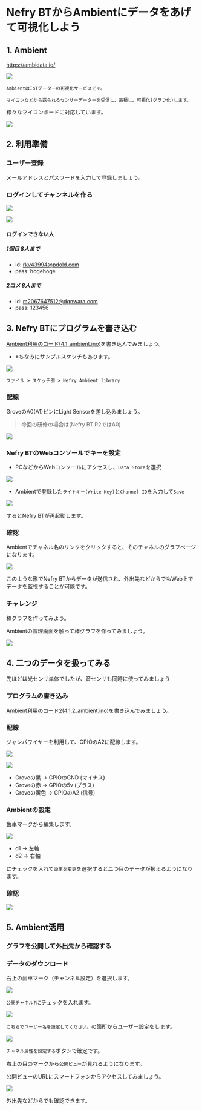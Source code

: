 # Nefry BTからAmbientにデータをあげて可視化しよう

## 1. Ambient

https://ambidata.io/

![](https://i.gyazo.com/0627e9980becca68b8d74c018f14eac0.png)

```
AmbientはIoTデーターの可視化サービスです。

マイコンなどから送られるセンサーデーターを受信し、蓄積し、可視化(グラフ化)します。
```

様々なマイコンボードに対応しています。

![](https://ambidata.io/wp/wp-content/uploads/2016/08/chart2.jpg)

## 2. 利用準備

### ユーザー登録

メールアドレスとパスワードを入力して登録しましょう。

### ログインしてチャンネルを作る

![](https://i.gyazo.com/d88631e273d2ebb8312d0a313077dbc4.png)

![](https://i.gyazo.com/ec26b7309bf4d0472f863f3740f6703e.png)

#### ログインできない人

##### 1個目 8人まで

* id: rkv43994@pdold.com
* pass: hogehoge

##### 2コメ 8人まで

* id: m2067647512@dqnwara.com
* pass: 123456

## 3. Nefry BTにプログラムを書き込む

[Ambient利用のコード(4.1_ambient.ino)](4.1.1_ambient/4.1.1_ambient.ino)を書き込んでみましょう。

- ※ちなみにサンプルスケッチもあります。

![](https://i.gyazo.com/cd415ad4c3c07e988788b94556c1c27d.png)

`ファイル > スケッチ例 > Nefry Ambient library`

### 配線

GroveのA0(A1)ピンにLight Sensorを差し込みましょう。

> 今回の研修の場合は(Nefry BT R2ではA0)

![](https://i.gyazo.com/c67a34a72d8b01b1f3b6b2797c08737d.jpg)

### Nefry BTのWebコンソールでキーを設定

* PCなどからWebコンソールにアクセスし、`Data Store`を選択

![](https://i.gyazo.com/d7499928a193e688742d58dbf4cec1b3.png)


* Ambientで登録した`ライトキー(Write Key)`と`Channel ID`を入力して`Save`

![](https://i.gyazo.com/2f063d19b534feb4089b7c4027e81a5d.png)

するとNefry BTが再起動します。

### 確認

Ambientでチャネル名のリンクをクリックすると、そのチャネルのグラフページになります。

![](https://i.gyazo.com/4bde98b6cdf3ebebe2f9ed9580f35461.gif)

このような形でNefry BTからデータが送信され、外出先などからでもWeb上でデータを監視することが可能です。

### チャレンジ

棒グラフを作ってみよう。

Ambientの管理画面を触って棒グラフを作ってみましょう。

![](https://i.gyazo.com/931c8cd5567c7c619467119a7b178d48.gif)

## 4. 二つのデータを扱ってみる

先ほどは光センサ単体でしたが、音センサも同時に使ってみましょう

### プログラムの書き込み

[Ambient利用のコード2(4.1.2_ambient.ino)](4.1.2_ambient/4.1.2_ambient.ino)を書き込んでみましょう。

### 配線

ジャンパワイヤーを利用して、GPIOのA2に配線します。

![](https://i.gyazo.com/73c91fc0a29021943a5107fe679010a2.png)

![](https://i.gyazo.com/9d5f79c6545ef77e5500b1dda1c62ef1.png)

* Groveの黒 -> GPIOのGND (マイナス)
* Groveの赤 -> GPIOの5v (プラス)
* Groveの黄色 -> GPIOのA2 (信号)

### Ambientの設定

歯車マークから編集します。

![](https://i.gyazo.com/81b9662ae14d7429c1d37ca8e7f2f0e2.png)

* d1 -> 左軸
* d2 -> 右軸

にチェックを入れて`設定を変更`を選択すると二つ目のデータが扱えるようになります。

### 確認

![](https://i.gyazo.com/04c5c81b0c21e906040d4739b916d3c8.gif)

## 5. Ambient活用

### グラフを公開して外出先から確認する

### データのダウンロード

右上の歯車マーク（チャンネル設定）を選択します。

![](https://i.gyazo.com/e1c101242fca2f6e25cabfe08d70ba0a.png)

`公開チャネル?`にチェックを入れます。

![](https://i.gyazo.com/53c2b1a10719fed38c2bf2cbc10b4a59.png)

`こちらでユーザー名を設定してください。`の箇所からユーザー設定をします。

![](https://i.gyazo.com/9bba8d38287667f66997c867c5a91217.png)

`チャネル属性を設定する`ボタンで確定です。

右上の目のマークから`公開ビュー`が見れるようになります。

公開ビューのURLにスマートフォンからアクセスしてみましょう。

![](https://i.gyazo.com/812fed6d272b5dc6a303e5be992e2ed6.png)

外出先などからでも確認できます。
